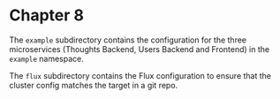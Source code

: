 Chapter 8
=======

The `example` subdirectory contains the configuration for the three microservices (Thoughts Backend, Users Backend and Frontend) in the `example` namespace.

The `flux` subdirectory contains the Flux configuration to ensure that the cluster config matches the target in a git repo.

